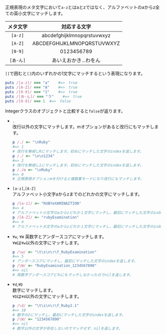 正規表現のメタ文字において`a-z`とはaとzではなく、アルファベットのaからz全ての英小文字にマッチします。  

| メタ文字 | 対応する文字 |  
| :-: | :-: |
| `[a-z]` | abcdefghijklmnopqrstuvwxyz |  
| `[A-Z]` | ABCDEFGHIJKLMNOPQRSTUVWXYZ |  
| `[0-9]` | 0123456789 |  
| `[あ-ん]` | あいえおかき...わをん |  


`[]`で囲むと`[]`内のいずれかの1文字にマッチするという表現になります。

```ruby
puts /[a-z]/ === "a"	#=>　true
puts /[A-Z]/ === "A"	#=>　true
puts /[0-9]/ === "1"	#=>　true
puts /[あ-ん]/ === "う"	#=>　true
puts /[0-9]/ === 1	#=>　false
```
Integerクラスのオブジェクトと比較すると`false`が返ります。

- `.`  
改行以外の文字にマッチします。mオプションがあると改行にもマッチします。
  ```ruby
  p /./ =~ "\nRuby"
  #=> 1
  # 改行を無視しRにマッチします。初めにマッチした文字のindexを返します。
  p /./ =~ "\n\n1234"
  #=> 2
  # 改行を無視し1にマッチします。初めにマッチした文字のindexを返します。
  p /./m =~ "\nRuby"
  #=> 0
  # 正規表現オプションmを付けると複数業モードになり改行にもマッチします。
  ```

- `[a-z]`,`[A-Z]`  
アルファベット小文字aからzまでのどれかの文字にマッチします。
  ```ruby
  p /[a-z]/ =~ "RUBYeXAMINAITION"
  #=> 4
  # アルファベット小文字のaからzどれか１文字にマッチし、最初にマッチした文字のindexを返します。
  p /[A-Z]/ =~ "rubyExamination"
  #=> 4
  # アルファベット大文字のaからzどれか１文字にマッチし、最初にマッチした文字のindexを返します。
  ```
- `¥w`, `¥W`
英数字とアンダースコアにマッチします。  
`¥W`は`¥w`以外の文字にマッチします。
  ```ruby
  p /\w/ =~ "\t\s\n\r\f_RubyExamination"
  #=> 5
  # アンダースコアにマッチし、最初にマッチした文字のindexを返します。
  p /\W/ =~ "RubyExamination_1234567890"
  #=> nil
  # 英数字アンダースコアどれにもマッチしなかったのでnilを返します。
  ```
- `¥d`,`¥D`  
数字にマッチします。  
`¥D`は`¥d`以外の文字にマッチします。
  ```ruby
  p /\d/ =~ "\t\s\n\r\f_Ruby2.1"
  #=> 10
  # 数字の2にマッチし、最初にマッチした文字のindexを返します。
  p /\W/ =~ "1234567890"
  #=> nil
  # 数字以外の文字が存在しないのでマッチせず、nilを返します。
  ```
